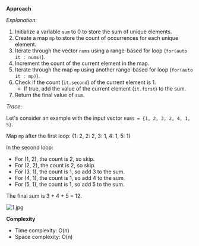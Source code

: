 **Approach**

*Explanation*:

1. Initialize a variable `sum` to 0 to store the sum of unique elements.
2. Create a map `mp` to store the count of occurrences for each unique element.
3. Iterate through the vector `nums` using a range-based for loop (`for(auto it : nums)`).
4. Increment the count of the current element in the map.
5. Iterate through the map `mp` using another range-based for loop (`for(auto it : mp)`).
6. Check if the count (`it.second`) of the current element is 1.
   - If true, add the value of the current element (`it.first`) to the sum.
7. Return the final value of `sum`.

*Trace*:

Let's consider an example with the input vector `nums = {1, 2, 3, 2, 4, 1, 5}`.

Map `mp` after the first loop:
{1: 2, 2: 2, 3: 1, 4: 1, 5: 1}

In the second loop:
- For (1, 2), the count is 2, so skip.
- For (2, 2), the count is 2, so skip.
- For (3, 1), the count is 1, so add 3 to the sum.
- For (4, 1), the count is 1, so add 4 to the sum.
- For (5, 1), the count is 1, so add 5 to the sum.

The final sum is 3 + 4 + 5 = 12.

![1.jpg](1.jpg)

**Complexity**

- Time complexity: O(n)
- Space complexity: O(n)
